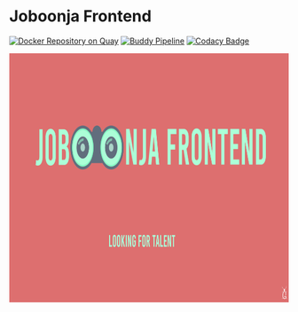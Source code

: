 # Joboonja Frontend

[![Docker Repository on Quay](https://quay.io/repository/gsoosk/joboonja_front/status "Docker Repository on Quay")](https://quay.io/repository/gsoosk/joboonja_front)
[![Buddy Pipeline](https://app.buddy.works/joboonjafront/ie-utcourse-frontend/pipelines/pipeline/190862/badge.svg?token=0ce482205a25c4ad1e120ae5b6e1429289f18ab813a377066c3d9c7b879c4538 "buddy pipeline")](https://app.buddy.works/joboonjafront/ie-utcourse-frontend/pipelines/pipeline/190862)
[![Codacy Badge](https://api.codacy.com/project/badge/Grade/fe9aaabf6dbd4382909d1cac65751392)](https://www.codacy.com?utm_source=github.com&amp;utm_medium=referral&amp;utm_content=gsoosk/IE_UTCourse_Frontend&amp;utm_campaign=Badge_Grade)

<img src="https://github.com/joboonja/Frontend/blob/master/FrontendCover.png" width="900" height="450" />
